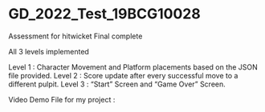 # GD_2022_Test_19BCG10028
Assessment for hitwicket  Final complete

All 3 levels implemented 

Level 1 : Character Movement and Platform placements based on the JSON file provided.
Level 2 : Score update after every successful move to a different pulpit. 
Level 3 : “Start” Screen and “Game Over” Screen.

Video Demo File for my project : 

